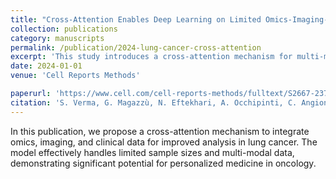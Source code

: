 ```yaml
---
title: "Cross-Attention Enables Deep Learning on Limited Omics-Imaging-Clinical Data of 130 Lung Cancer Patients"
collection: publications
category: manuscripts
permalink: /publication/2024-lung-cancer-cross-attention
excerpt: 'This study introduces a cross-attention mechanism for multi-modal deep learning on limited data in lung cancer research.'
date: 2024-01-01
venue: 'Cell Reports Methods'

paperurl: 'https://www.cell.com/cell-reports-methods/fulltext/S2667-2375(24)00182-6]'
citation: 'S. Verma, G. Magazzù, N. Eftekhari, A. Occhipinti, C. Angione, "Cross-attention enables deep learning on limited omics-imaging-clinical data of 130 lung cancer patients," <i>Cell Reports Methods</i>, 2024.'
---
```


In this publication, we propose a cross-attention mechanism to integrate omics, imaging, and clinical data for improved analysis in lung cancer. The model effectively handles limited sample sizes and multi-modal data, demonstrating significant potential for personalized medicine in oncology.
